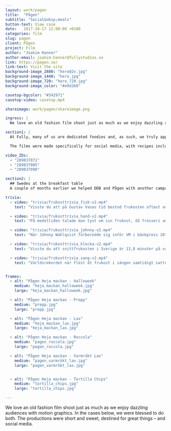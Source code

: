 ```yaml
---
layout: work/pagen
title:  "Pågen"
subtitle: "Social&nbsp;meals"
button-text: View case
date:   2017-10-17 12:00:00 +0100
categories: film
slug: pagen
client: Pågen
project: Film
author: "Joakim Hanner"
author-email: joakim.hanner@fullystudios.se
link: https://pagen.se/
link-text: Visit the site
background-image_2880: "hero@2x.jpg"
background-image_1440: "hero.jpg"
background-image_720: "hero_720.jpg"
background-image_color: "#e9d2b0"

casetop-bgcolor: "#342971"
casetop-video: casetop.mp4

shareimage: work/pagen/shareimage.png

ingress: |
  We love an old fashion film shoot just as much as we enjoy dazzling audiences with motion graphics. In the cases below, we were blessed to do both. The productions were short and sweet, destined for great things – and social media.

section1: |
  At Fully, many of us are dedicated foodies and, as such, we truly appreciate a sandwich done with precision and love. One day, we were in the middle of devouring a delicious Bahn Mi when the phone rang (true story!). It was our favorite advertising agency DDB asking us if we could produce a series of sandwich videos for a renown Swedish bakery brand, Pågen. We got cracking immediately, clearing the office kitchen table to make way for the sandwich shoot.

  The films were made specifically for social media, with recipes included in the descriptions.

video_IDs:
  - "289837071"
  - "289837085"
  - "289837098"

section2: |
  ## Swedes at the breakfast table
  A couple of months earlier we helped DDB and Pågen with another campaign, celebrating Swedish breakfast habits. Again, the platform for the videos was Facebook and Instagram and the campaign theme was “breakfast trivia.” Fully did all the animation work and DDB wrote the copy for the caption.

trivia:
  - video: "trivia/frukosttrivia_fisk-v2.mp4"
    text: "Visste du att på Gustav Vasas tid bestod frukosten oftast av salt sill, fläsk, bröd och ett stop öl?"

  - video: "trivia/frukosttrivia_hand-v2.mp4"
    text: "På medeltiden talade man tyst om sin frukost, då frosseri ansågs vara en dödssynd och ett tecken på svaghet."

  - video: "trivia/frukosttrivia_johnny-v2.mp4"
    text: "När Johnny Wahlqvist förberedde sig inför VM i bänkpress 2012 åt han: 20 frallor, tolv ägg, en liter fil, två tallrikar med gröt, en liter kaffe och en liter mjölk."

  - video: "trivia/frukosttrivia_klocka-v2.mp4"
    text: "Visste du att snittfrukosten i Sverige är 13,8 minuter på vardagar? Ok, men nu vet du."

  - video: "trivia/frukosttrivia_sang-v2.mp4"
    text: "Världsrekordet när flest åt frukost i sängen samtidigt sattes av 388 personer på ett hotell i Shanghai 2014."


frames:
  - alt: "Pågen Heja mackan - Halloweek"
    medium: "heja_mackan_halloweek.jpg"
    large: "heja_mackan_halloweek.jpg"

  - alt: "Pågen Heja mackan - Prepp"
    medium: "prepp.jpg"
    large: "prepp.jpg"

  - alt: "Pågen Heja mackan - Lax"
    medium: "heja_mackan_lax.jpg"
    large: "heja_mackan_lax.jpg"

  - alt: "Pågen Heja mackan - Roccola"
    medium: "pagen_roccola.jpg"
    large: "pagen_roccola.jpg"

  - alt: "Pågen Heja mackan - Varmrökt Lax"
    medium: "pagen_varmrökt_lax.jpg"
    large: "pagen_varmrökt_lax.jpg"


  - alt: "Pågen Heja mackan - Tortilla Chips"
    medium: "tortilla_chips.jpg"
    large: "tortilla_chips.jpg"

---
```

We love an old fashion film shoot just as much as we enjoy dazzling audiences with motion graphics. In the cases below, we were blessed to do both. The productions were short and sweet, destined for great things – and social media.
